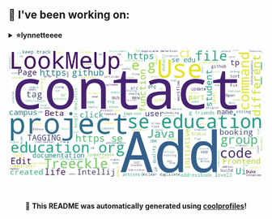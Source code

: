 
## 🔨 I've been working on:

<details>
<summary><strong>⭐lynnetteeee</strong></summary>
Link to repo: https://github.com/lynnetteeee/lynnetteeee
<br/>
This repository contains a comprehensive guide for beginners on how to use Python programming language. It covers basic syntax, data structures, and functions, along with practical examples and exercises to enhance learning.

---

The repository "lynnetteeee" underwent multiple README.md updates and automated documentation updates.
</details>


![Image Alt Text](https://github.com/lynnetteeee/lynnetteeee/blob/main/out.jpg)

<br>

<p align="center">
📢 <strong>This README was automatically generated using <a href="https://github.com/lshaoqin/coolprofiles">coolprofiles</a>!</strong>
</p>
